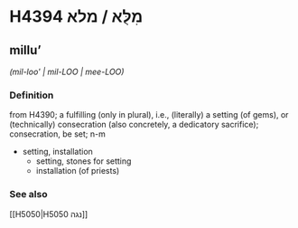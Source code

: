 # H4394 מִלֻּא / מלא

## milluʼ

_(mil-loo' | mil-LOO | mee-LOO)_

### Definition

from H4390; a fulfilling (only in plural), i.e., (literally) a setting (of gems), or (technically) consecration (also concretely, a dedicatory sacrifice); consecration, be set; n-m

- setting, installation
  - setting, stones for setting
  - installation (of priests)

### See also

[[H5050|H5050 נגה]]
